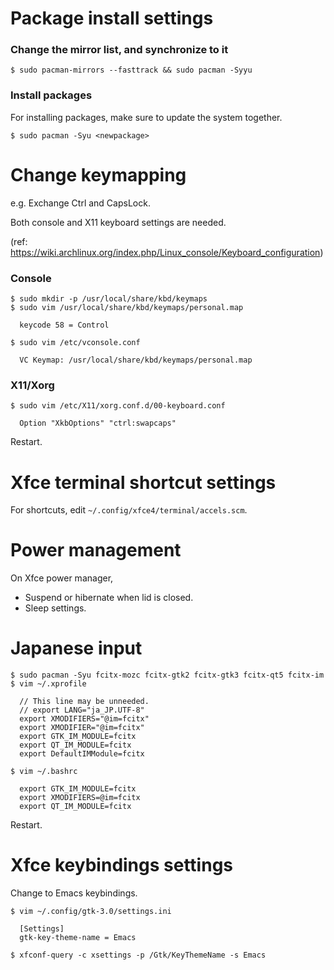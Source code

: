 # Package install settings

### Change the mirror list, and synchronize to it

```
$ sudo pacman-mirrors --fasttrack && sudo pacman -Syyu
```

### Install packages

For installing packages, make sure to update the system together.

```
$ sudo pacman -Syu <newpackage>
```

# Change keymapping

e.g. Exchange Ctrl and CapsLock.

Both console and X11 keyboard settings are needed.

(ref: https://wiki.archlinux.org/index.php/Linux_console/Keyboard_configuration)

### Console

```
$ sudo mkdir -p /usr/local/share/kbd/keymaps
$ sudo vim /usr/local/share/kbd/keymaps/personal.map

  keycode 58 = Control

$ sudo vim /etc/vconsole.conf

  VC Keymap: /usr/local/share/kbd/keymaps/personal.map
```

### X11/Xorg

```
$ sudo vim /etc/X11/xorg.conf.d/00-keyboard.conf

  Option "XkbOptions" "ctrl:swapcaps"
```

Restart.

# Xfce terminal shortcut settings

For shortcuts, edit `~/.config/xfce4/terminal/accels.scm`.

# Power management

On Xfce power manager,

- Suspend or hibernate when lid is closed.
- Sleep settings.

# Japanese input

```
$ sudo pacman -Syu fcitx-mozc fcitx-gtk2 fcitx-gtk3 fcitx-qt5 fcitx-im
$ vim ~/.xprofile

  // This line may be unneeded.
  // export LANG="ja_JP.UTF-8"
  export XMODIFIERS="@im=fcitx"
  export XMODIFIER="@im=fcitx"
  export GTK_IM_MODULE=fcitx
  export QT_IM_MODULE=fcitx
  export DefaultIMModule=fcitx

$ vim ~/.bashrc

  export GTK_IM_MODULE=fcitx
  export XMODIFIERS=@im=fcitx
  export QT_IM_MODULE=fcitx
```

Restart.

# Xfce keybindings settings

Change to Emacs keybindings.

```
$ vim ~/.config/gtk-3.0/settings.ini

  [Settings]
  gtk-key-theme-name = Emacs

$ xfconf-query -c xsettings -p /Gtk/KeyThemeName -s Emacs
```
